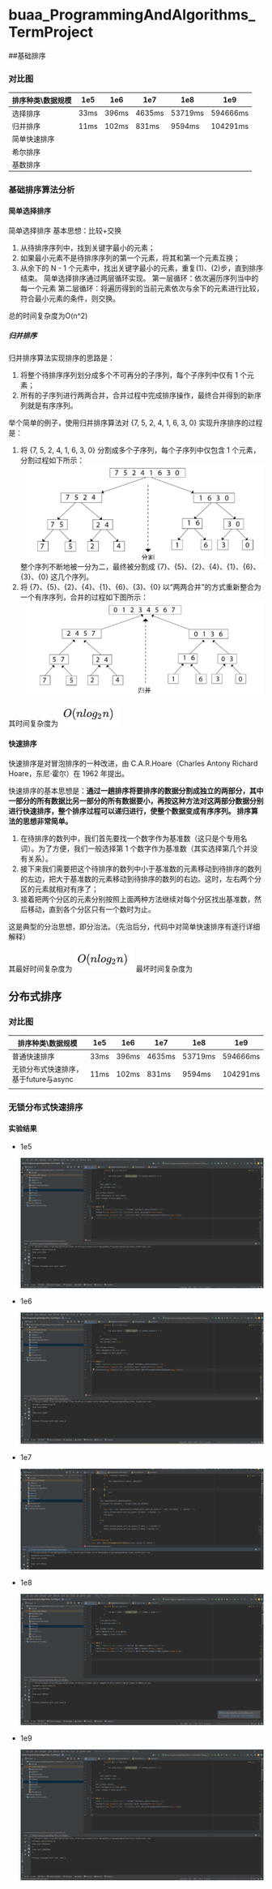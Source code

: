 # buaa_ProgrammingAndAlgorithms_TermProject



##基础排序
### 对比图

| 排序种类\数据规模 | 1e5  | 1e6   | 1e7    | 1e8     | 1e9      |
|--------| ---- | ----- | ------ | ------- | -------- |
| 选择排序   | 33ms | 396ms | 4635ms | 53719ms | 594666ms |
| 归并排序   | 11ms | 102ms | 831ms  | 9594ms  | 104291ms |
| 简单快速排序 |      |       |        |         |          |
| 希尔排序   |      |       |        |         |          |
| 基数排序   |      |       |        |         |          |

### 基础排序算法分析

#### 简单选择排序
简单选择排序
基本思想：比较+交换
1. 从待排序序列中，找到关键字最小的元素；
2. 如果最小元素不是待排序序列的第一个元素，将其和第一个元素互换；
3. 从余下的 N - 1 个元素中，找出关键字最小的元素，重复(1)、(2)步，直到排序结束。
   简单选择排序通过两层循环实现。
   第一层循环：依次遍历序列当中的每一个元素
   第二层循环：将遍历得到的当前元素依次与余下的元素进行比较，符合最小元素的条件，则交换。

总的时间复杂度为O(n^2)


##### 归并排序
归并排序算法实现排序的思路是：
1. 将整个待排序序列划分成多个不可再分的子序列，每个子序列中仅有 1 个元素；
2. 所有的子序列进行两两合并，合并过程中完成排序操作，最终合并得到的新序列就是有序序列。

举个简单的例子，使用归并排序算法对 {7, 5, 2, 4, 1, 6, 3, 0} 实现升序排序的过程是：
1) 将 {7, 5, 2, 4, 1, 6, 3, 0} 分割成多个子序列，每个子序列中仅包含 1 个元素，分割过程如下所示：
   ![归并分](README.assets/归并分.png)
整个序列不断地被一分为二，最终被分割成 {7}、{5}、{2}、{4}、{1}、{6}、{3}、{0} 这几个序列。
2) 将 {7}、{5}、{2}、{4}、{1}、{6}、{3}、{0} 以“两两合并”的方式重新整合为一个有序序列，合并的过程如下图所示：
   ![归并治](README.assets/归并治.png)

其时间复杂度为
![Snipaste_2022-11-20_16-49-17](README.assets/Snipaste_2022-11-20_16-49-17.png)

#### 快速排序
快速排序是对冒泡排序的一种改进，由 C.A.R.Hoare（Charles Antony Richard Hoare，东尼·霍尔）在 1962 年提出。

快速排序的基本思想是：**通过一趟排序将要排序的数据分割成独立的两部分，其中一部分的所有数据比另一部分的所有数据要小，再按这种方法对这两部分数据分别进行快速排序，整个排序过程可以递归进行，使整个数据变成有序序列。
排序算法的思想非常简单。**
1. 在待排序的数列中，我们首先要找一个数字作为基准数（这只是个专用名词）。为了方便，我们一般选择第 1 个数字作为基准数（其实选择第几个并没有关系）。
2. 接下来我们需要把这个待排序的数列中小于基准数的元素移动到待排序的数列的左边，把大于基准数的元素移动到待排序的数列的右边。这时，左右两个分区的元素就相对有序了；
3. 接着把两个分区的元素分别按照上面两种方法继续对每个分区找出基准数，然后移动，直到各个分区只有一个数时为止。

这是典型的分治思想，即分治法。（先治后分，代码中对简单快速排序有逐行详细解释）

其最好时间复杂度为
![Snipaste_2022-11-20_16-49-17](README.assets/Snipaste_2022-11-20_16-49-17.png)
最坏时间复杂度为




## 分布式排序

### 对比图

| 排序种类\数据规模                     | 1e5  | 1e6   | 1e7    | 1e8     | 1e9      |
| ------------------------------------- | ---- | ----- | ------ | ------- | -------- |
| 普通快速排序                          | 33ms | 396ms | 4635ms | 53719ms | 594666ms |
| 无锁分布式快速排序，基于future与async | 11ms | 102ms | 831ms  | 9594ms  | 104291ms |
|                                       |      |       |        |         |          |

### 无锁分布式快速排序

#### 实验结果

- 1e5

  ![image-20221115000222836](README.assets/image-20221115000222836.png)

- 1e6

  ![image-20221115000245982](README.assets/image-20221115000245982.png)

- 1e7

  ![image-20221114233724776](README.assets/image-20221114233724776.png)

- 1e8

  ![image-20221114234145665](README.assets/image-20221114234145665.png)

- 1e9

  ![image-20221115000051316](README.assets/image-20221115000051316.png)
